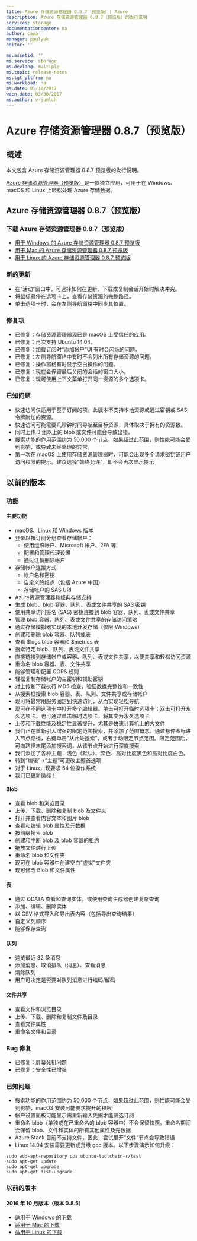 ```yaml
---
title: Azure 存储资源管理器 0.8.7（预览版）| Azure
description: Azure 存储资源管理器 0.8.7（预览版）的发行说明
services: storage
documentationcenter: na
author: cawa
manager: paulyuk
editor: ''

ms.assetid: ''
ms.service: storage
ms.devlang: multiple
ms.topic: release-notes
ms.tgt_pltfrm: na
ms.workload: na
ms.date: 01/18/2017
wacn.date: 03/30/2017
ms.author: v-junlch
---
```


# Azure 存储资源管理器 0.8.7（预览版）
## 概述
本文包含 Azure 存储资源管理器 0.8.7 预览版的发行说明。

[Azure 存储资源管理器（预览版）](./vs-azure-tools-storage-manage-with-storage-explorer.md)是一款独立应用，可用于在 Windows、macOS 和 Linux 上轻松处理 Azure 存储数据。

## Azure 存储资源管理器 0.8.7（预览版）
### 下载 Azure 存储资源管理器 0.8.7（预览版）
- [用于 Windows 的 Azure 存储资源管理器 0.8.7 预览版](https://go.microsoft.com/fwlink/?LinkId=708343)
- [用于 Mac 的 Azure 存储资源管理器 0.8.7 预览版](https://go.microsoft.com/fwlink/?LinkId=708342)
- [用于 Linux 的 Azure 存储资源管理器 0.8.7 预览版](https://go.microsoft.com/fwlink/?LinkId=722418)

### 新的更新
- 在“活动”窗口中，可选择如何在更新、下载或复制会话开始时解决冲突。
- 将鼠标悬停在选项卡上，查看存储资源的完整路径。
- 单击选项卡时，会在左侧导航窗格中同步其位置。

### 修复项
- 已修复：存储资源管理器现已是 macOS 上受信任的应用。
- 已修复：再次支持 Ubuntu 14.04。
- 已修复：加载订阅时“添加帐户”UI 有时会闪烁的问题。
- 已修复：左侧导航窗格中有时不会列出所有存储资源的问题。
- 已修复：操作窗格有时显示空白操作的问题。
- 已修复：现在会保留最后关闭的会话的窗口大小。
- 已修复：现可使用上下文菜单打开同一资源的多个选项卡。

### 已知问题
- 快速访问仅适用于基于订阅的项。此版本不支持本地资源或通过密钥或 SAS 令牌附加的资源。
- 快速访问可能需要几秒钟时间导航至目标资源，具体取决于拥有的资源数。
- 同时上传 3 组以上的 blob 或文件可能会导致出错。
- 搜索功能的作用范围约为 50,000 个节点，如果超过此范围，则性能可能会受到影响，或导致未经处理的异常。
- 第一次在 macOS 上使用存储资源管理器时，可能会出现多个请求密钥链用户访问权限的提示。建议选择“始终允许”，即不会再次显示提示

## 以前的版本
### 功能
#### 主要功能
- macOS、Linux 和 Windows 版本
- 登录以按订阅分组查看存储帐户：
    - 使用组织帐户、Microsoft 帐户、2FA 等
    - 配置和管理代理设置
    - 通过注销删除帐户
- 存储帐户连接方式：
    - 帐户名和密钥
    - 自定义终结点（包括 Azure 中国）
    - 存储帐户的 SAS URI
- Azure资源管理器和经典存储支持
- 生成 blob、blob 容器、队列、表或文件共享的 SAS 密钥
- 使用共享访问签名 (SAS) 密钥连接到 blob 容器、队列、表或文件共享
- 管理 blob 容器、队列、表或文件共享的存储访问策略
- 通过存储模拟器实现的本地开发存储（仅限 Windows）
- 创建和删除 blob 容器、队列或表
- 查看 $logs blob 容器和 $metrics 表
- 搜索特定 blob、队列、表或文件共享
- 直接链接到存储帐户或容器、队列、表或文件共享，以便共享和轻松访问资源
- 重命名 blob 容器、表、文件共享
- 能够管理和配置 CORS 规则
- 轻松复制存储帐户的主密钥和辅助密钥
- 对上传和下载执行 MD5 检查，验证数据完整性和一致性
- 从搜索框搜索 blob 容器、表、队列、文件共享或存储帐户
- 现可将最常用服务固定到快速访问，从而实现轻松导航
- 现可在不同选项卡中打开多个编辑器。单击可打开临时选项卡；双击可打开永久选项卡。也可通过单击临时选项卡，将其变为永久选项卡
- 上传和下载性能及稳定性显著提升，尤其是快速计算机上的大文件
- 我们正在重新引入增强的限定范围搜索，并添加了范围概念。通过悬停图标进入节点路径，右键单击“从此处搜索”，或者手动限定节点范围。限定范围后，可向路径末尾添加搜索词，从该节点开始进行深度搜索
- 我们添加了各种主题：浅色（默认）、深色、高对比度黑色和高对比度白色。
- 转到“编辑”->“主题”可更改主题首选项
- 对于 Linux，现要求 64 位操作系统
- 我们已更新徽标！
#### Blob
- 查看 blob 和浏览目录
- 上传、下载、删除和复制 blob 及文件夹
- 打开并查看内容文本和图片 blob
- 查看和编辑 blob 属性及元数据
- 按前缀搜索 blob
- 创建和中断 blob 及 blob 容器的租约
- 拖放文件进行上传
- 重命名 blob 和文件夹
- 现可在 blob 容器中创建空白“虚拟”文件夹
- 现可修改 Blob 和文件属性
#### 表
- 通过 ODATA 查看和查询实体，或使用查询生成器创建复杂查询
- 添加、编辑、删除实体
- 以 CSV 格式导入和导出表内容（包括导出查询结果）
- 自定义列顺序
- 能够保存查询
#### 队列
- 速览最近 32 条消息
- 添加消息、取消排队（消息）、查看消息
- 清除队列
- 用户可决定是否要对队列消息进行编码/解码
#### 文件共享
- 查看文件和浏览目录
- 上传、下载、删除和复制文件及目录
- 查看文件属性
- 重命名文件和目录

### Bug 修复
- 已修复：屏幕死机问题
- 已修复：安全性已增强

### 已知问题
- 搜索功能的作用范围约为 50,000 个节点，如果超过此范围，则性能可能会受到影响，macOS 安装可能要求提升的权限
- 帐户设置面板可能显示需重新输入凭据才能筛选订阅
- 重命名 blob（单独或在已重命名的 blob 容器中）不会保留快照。重命名期间会保留 blob、文件和实体的所有其他属性及元数据
- Azure Stack 目前不支持文件，因此，尝试展开“文件”节点会导致错误
- Linux 14.04 安装需要更新或升级 gcc 版本。以下步骤演示如何升级：

```
sudo add-apt-repository ppa:ubuntu-toolchain-r/test
sudo apt-get update
sudo apt-get upgrade
sudo apt-get dist-upgrade
```

### 以前的版本
#### 2016 年 10 月版本（版本 0.8.5）
- [适用于 Windows 的下载](https://go.microsoft.com/fwlink/?LinkId=809306)
- [适用于 Mac 的下载](https://go.microsoft.com/fwlink/?LinkId=809307)
- [适用于 Linux 的下载](https://go.microsoft.com/fwlink/?LinkId=809308)

<!---HONumber=Mooncake_0320_2017-->